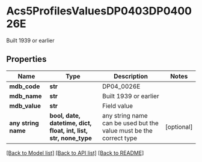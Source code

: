 # Acs5ProfilesValuesDP0403DP040026E

Built 1939 or earlier

## Properties
Name | Type | Description | Notes
------------ | ------------- | ------------- | -------------
**mdb_code** | **str** | DP04_0026E | 
**mdb_name** | **str** | Built 1939 or earlier | 
**mdb_value** | **str** | Field value | 
**any string name** | **bool, date, datetime, dict, float, int, list, str, none_type** | any string name can be used but the value must be the correct type | [optional]

[[Back to Model list]](../README.md#documentation-for-models) [[Back to API list]](../README.md#documentation-for-api-endpoints) [[Back to README]](../README.md)


